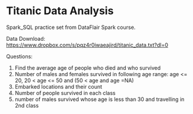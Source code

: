 # Titanic Data Analysis
Spark_SQL practice set from DataFlair Spark course.

Data Download:
  https://www.dropbox.com/s/pqz4r0iwaeajird/titanic_data.txt?dl=0

Questions:
  1. Find the average age of people who died and who survived
  2. Number of males and females survived in following age range: age <= 20, 20 < age <= 50 and (50 < age and age =NA)
  3. Embarked locations and their count
  4. Number of people survived in each class
  5. number of males survived whose age is less than 30 and travelling in 2nd class

